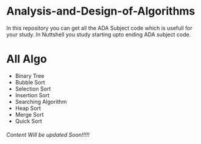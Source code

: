 # Analysis-and-Design-of-Algorithms

In this repository you can get all the ADA Subject code which is usefull for your study.
In Nuttshell you study starting upto ending ADA subject code.

<h1>All Algo </h1>
<ul>
  <li>Binary Tree</li>
  <li>Bubble Sort</li>
  <li>Selection Sort</li>
  <li>Insertion Sort</li>
  <li>Searching Algorithm</li>
  <li>Heap Sort</li>
  <li>Merge Sort</li>
  <li>Quick Sort</li>
</ul>  

<h6>Content Will be updated Soon!!!!!</h6>
